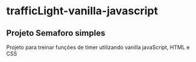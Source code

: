 # trafficLight-vanilla-javascript
##
<h2>Projeto Semaforo simples</h2>

Projeto para treinar funções de timer utilizando vanilla javaScript, HTML e CSS

